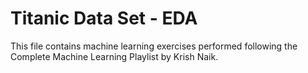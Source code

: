 # Titanic Data Set - EDA
This file contains machine learning exercises performed following the Complete Machine Learning Playlist by Krish Naik.
